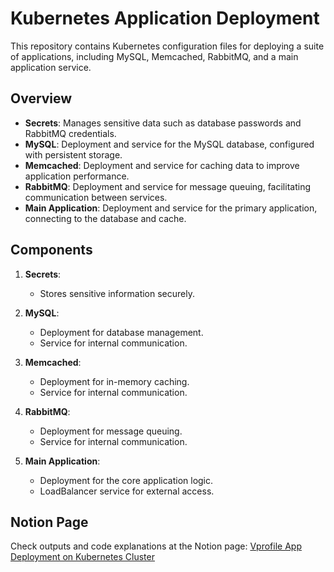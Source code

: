 # Kubernetes Application Deployment

This repository contains Kubernetes configuration files for deploying a suite of applications, including MySQL, Memcached, RabbitMQ, and a main application service.

## Overview

- **Secrets**: Manages sensitive data such as database passwords and RabbitMQ credentials.
- **MySQL**: Deployment and service for the MySQL database, configured with persistent storage.
- **Memcached**: Deployment and service for caching data to improve application performance.
- **RabbitMQ**: Deployment and service for message queuing, facilitating communication between services.
- **Main Application**: Deployment and service for the primary application, connecting to the database and cache.

## Components

1. **Secrets**: 
   - Stores sensitive information securely.
   
2. **MySQL**: 
   - Deployment for database management.
   - Service for internal communication.

3. **Memcached**: 
   - Deployment for in-memory caching.
   - Service for internal communication.

4. **RabbitMQ**: 
   - Deployment for message queuing.
   - Service for internal communication.

5. **Main Application**: 
   - Deployment for the core application logic.
   - LoadBalancer service for external access.

## Notion Page
Check outputs and code explanations at the Notion page: [Vprofile App Deployment on Kubernetes Cluster](https://abdulsuboor.notion.site/App-Deployment-on-Kubernetes-Cluster-109bdf64ccc680af8c6dd4986f41b4f4?pvs=4)
